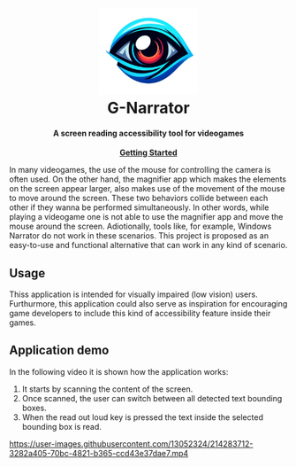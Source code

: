 <h1 align="center">
 <img
  width="180"
  alt="Eye logo"
  src="./gnarrator/assets/logo.png">
    <br/>
    G-Narrator
</h1>

<h4 align="center">
A screen reading accessibility tool for videogames
</h4>
 
<p align="center">
 <strong>
  <a href="./docs/usage.md">Getting Started</a>
 </strong>
</p>

In many videogames, the use of the mouse for controlling the camera is often used. On the other hand, the magnifier app which makes the elements on the screen appear larger, also makes use of the movement of the mouse to move around the screen. These two behaviors collide between each other if they wanna be performed simultaneously. In other words, while playing a videogame one is not able to use the magnifier app and move the mouse around the screen. 
Adiotionally, tools like, for example, Windows Narrator do not work in these scenarios. 
This project is proposed as an easy-to-use and functional alternative that can work in any kind of scenario. 

## Usage
Thiss application is intended for visually impaired (low vision) users. Furthurmore, this application could also serve as inspiration for encouraging game developers to include this kind of accessibility feature inside their games. 

## Application demo
In the following video it is shown how the application works:
1. It starts by scanning the content of the screen.
2. Once scanned, the user can switch between all detected text bounding boxes.
3. When the read out loud key is pressed the text inside the selected bounding box is read. 

https://user-images.githubusercontent.com/13052324/214283712-3282a405-70bc-4821-b365-ccd43e37dae7.mp4
